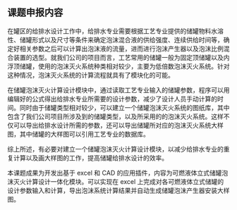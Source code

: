 ## 课题申报内容

在罐区的给排水设计工作中，给排水专业需要根据工艺专业提供的储罐物料水溶性、储罐形式以及尺寸等条件来确定泡沫混合液的供给强度、连续供给时间等，确定好相关参数之后可以计算出泡沫液的流量，进而进行泡沫产生器以及泡沫比例混合装置的选型。就我们公司的项目而言，工艺常用的储罐一般为固定顶储罐以及内浮顶储罐，使用的泡沫灭火系统种类相对较少，主要为低倍数泡沫灭火系统。针对这种情况，泡沫灭火系统的计算流程就具有了模块化的可能。

在储罐泡沫灭火计算设计模块中，通过读取工艺专业输入的储罐参数，程序可以用编辑好的公式得出给排水专业所需要的设计参数，减少了设计人员手动计算的时间。同时由于储罐类型相对较少，可以建立一个储罐泡沫灭火系统的图纸库，其中包含了我们公司项目所涉及到的储罐类型，以及所采用的的泡沫灭火系统。这样不仅可以导出给排水设计所需的参数，还可以导出储罐所对应的泡沫灭火系统大样图，其中储罐的大样图可以引用工艺专业的数据库。

综上所述，有必要对建立一个储罐泡沫灭火计算设计模块，以减少给排水专业的重复计算以及画大样图的工作，提高储罐给排水设计的效率。

本课题成果为开发出基于 excel 和 CAD 的应用插件，内容为可燃液体立式储罐泡沫灭火计算设计一体化模块。可以实现在 excel 上完成对各可燃液体立式储罐的设计参数输入和计算，导出泡沫系统计算结果并自动生成储罐泡沫产生器安装大样图。